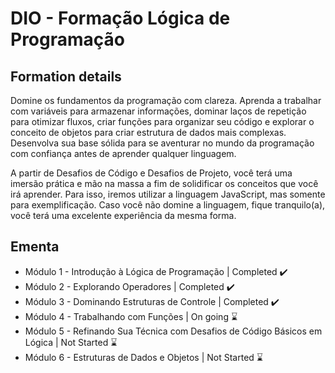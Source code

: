 # DIO - Formação Lógica de Programação

## Formation details
Domine os fundamentos da programação com clareza. Aprenda a trabalhar com variáveis para armazenar informações, dominar laços de repetição para otimizar fluxos, criar funções para organizar seu código e explorar o conceito de objetos para criar estrutura de dados mais complexas. Desenvolva sua base sólida para se aventurar no mundo da programação com confiança antes de aprender qualquer linguagem.

A partir de Desafios de Código e Desafios de Projeto, você terá uma imersão prática e mão na massa a fim de solidificar os conceitos que você irá aprender. Para isso, iremos utilizar a linguagem JavaScript, mas somente para exemplificação. Caso você não domine a linguagem, fique tranquilo(a), você terá uma excelente experiência da mesma forma.

## Ementa

- Módulo 1 - Introdução à Lógica de Programação | Completed ✔️
- Módulo 2 - Explorando Operadores | Completed ✔️
- Módulo 3 - Dominando Estruturas de Controle | Completed ✔️
- Módulo 4 - Trabalhando com Funções | On going ⌛
- Módulo 5 - Refinando Sua Técnica com Desafios de Código Básicos em Lógica | Not Started ⌛
- Módulo 6 - Estruturas de Dados e Objetos | Not Started ⌛
